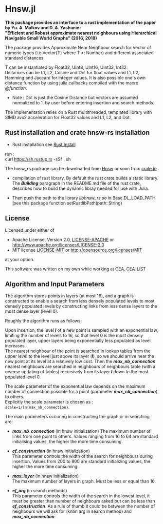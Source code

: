 
# Hnsw.jl

 **This package provides an interface to a rust implementation of the paper by Yu. A. Malkov and D. A. Yashunin: \
"Efficient and Robust approximate nearest neighbours using Hierarchical Navigable Small World Graphs" (2016, 2018)**

 The package provides Approximate Near Neighbour search for Vector of numeric types
 (i.e Vector{T} where T <: Number)
 and different associated standard distances.

 T can be instantiated by Float32, UInt8, UInt16, UInt32, Int32.  
 Distances can be L1, L2, Cosine and Dot for float values and  L1, L2, Hamming and Jaccard for integer values. It is also possible one's own distance function by using julia callbacks compiled with the macro *@function*.  

* Note : Dot is just the Cosine Distance but vectors are assumed normalized to 1. by user before entering insertion and search methods.

 The implementation relies on a Rust multithreaded, templated library with SIMD avx2 acceleration
 for Float32 values and L1, L2, and Dot.

## Rust installation and crate hnsw-rs installation

* Rust installation see [Rust Install](https://www.rust-lang.org/tools/install)

run :  
curl https://sh.rustup.rs -sSf | sh

   The hnsw_rs package can be downloaded from [Hnsw](https://gitlab.com/jpboth/hnswlib-rs) or soon
   from [crate.io](https://crates.io/).

* compilation of rust library.
    By default the rust crate builds a static library. The **_Building_** paragraph in the README.md file of the rust crate, describes how to build the dynamic libray needed for use with Julia.

* Then push the path to the library *libhnsw_rs.so* in Base.DL\_LOAD\_PATH
(see this package function setRustlibPath(path::String)

## License

Licensed under either of

* Apache License, Version 2.0, [LICENSE-APACHE](LICENSE-APACHE) or <http://www.apache.org/licenses/LICENSE-2.0>
* MIT license [LICENSE-MIT](LICENSE-MIT) or <http://opensource.org/licenses/MIT>

at your option.

This software was written on my own while working at [CEA](http://www.cea.fr/), [CEA-LIST](http://www-list.cea.fr/en/)

## Algorithm and Input Parameters

The algorithm stores points in layers (at most 16), and a graph is constructed to enable a search from less densely populated levels to most densely populated levels by constructing links from less dense layers to the most dense layer (level 0).

Roughly the algorithm runs as follows:

Upon insertion, the level **_l_** of a new point is sampled with an exponential law, limiting the number of levels to 16,
so that level 0 is the most densely populated layer, upper layers being exponentially less populated as level increases.  
The nearest neighbour of the point is searched in lookup tables from the upper level to the level just above its layer (**_l_**), so we should arrive near the new point at its level at a relatively low cost. Then the *__max\_nb\_connection__* nearest neighbours are searched in neighbours of neighbours table (with a reverse updating of tables) recursively from its layer **_l_** down to the most populated level 0.  

The scale parameter of the exponential law depends on the maximum number of connection possible for a point (parameter *__max\_nb\_connection__*) to others.  
Explicitly the scale parameter is chosen as : `scale=1/ln(max_nb_connection)`.

The main parameters occuring in constructing the graph or in searching are:

* *__max\_nb\_connection__* (in hnsw initialization)
    The maximum number of links from one point to others. Values ranging from 16 to 64 are standard initialising values, the higher the more time consuming.

* *__ef_construction__* (in hnsw initialization)  
    This parameter controls the width of the search for neighbours during insertion. Values from 200 to 800 are standard initializing values, the higher the more time consuming.

* *__max_layer__* (in hnsw initialization)  
    The maximum number of layers in graph. Must be less or equal than 16.

* *__ef_arg__* (in search methods)  
    This parameter controls the width of the search in the lowest level, it must be greater than number of neighbours asked but can be less than *__ef\_construction__*.
    As a rule of thumb it could be between the number of neighbours we will ask for (knbn arg in search method) and
    *__max\_nb\_connection__*.
